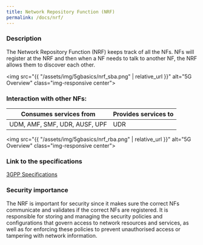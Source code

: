 ```yaml
---
title: Network Repository Function (NRF)
permalink: /docs/nrf/
---
```


### Description
The Network Repository Function (NRF) keeps track of all the NFs. NFs will register at the NRF and then when a NF needs to talk to another NF, the NRF allows them to discover each other.

<img src="{{ "/assets/img/5gbasics/nrf_sba.png" | relative_url }}" alt="5G Overview" class="img-responsive center">

### Interaction with other NFs:

| Consumes services from            | Provides services to  | 
| -------------                     |-------------          |
| UDM, AMF, SMF, UDR, AUSF, UPF     | UDR                   |

<img src="{{ "/assets/img/5gbasics/nrf_rba.png" | relative_url }}" alt="5G Overview" class="img-responsive center">

### Link to the specifications
<a href="https://www.etsi.org/deliver/etsi_ts/129500_129599/129510/17.07.00_60/ts_129510v170700p.pdf">3GPP Specifications</a>

### Security importance
The NRF is important for security since it makes sure the correct NFs communicate and validates if the correct NFs are registered.
It is responsible for storing and managing the security policies and configurations that govern access to network resources and services, as well as for enforcing these policies to prevent unauthorised access or tampering with network information.